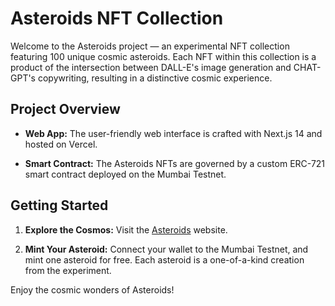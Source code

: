 # Asteroids NFT Collection

Welcome to the Asteroids project — an experimental NFT collection featuring 100 unique cosmic asteroids. Each NFT within this collection is a product of the intersection between DALL-E's image generation and CHAT-GPT's copywriting, resulting in a distinctive cosmic experience.

## Project Overview

- **Web App:** The user-friendly web interface is crafted with Next.js 14 and hosted on Vercel.

- **Smart Contract:** The Asteroids NFTs are governed by a custom ERC-721 smart contract deployed on the Mumbai Testnet.

## Getting Started

1. **Explore the Cosmos:** Visit the [Asteroids](https://asteroids-nft.vercel.app/) website.

2. **Mint Your Asteroid:** Connect your wallet to the Mumbai Testnet, and mint one asteroid for free. Each asteroid is a one-of-a-kind creation from the experiment.

Enjoy the cosmic wonders of Asteroids!
